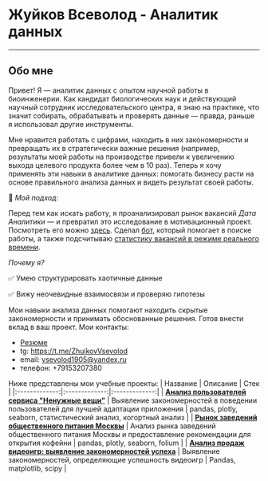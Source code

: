 # Жуйков Всеволод - Аналитик данных
---
## Обо мне

Привет! Я — аналитик данных с опытом научной работы в биоинженерии. Как кандидат биологических наук и действующий научный сотрудник исследовательского центра, я знаю на практике, что значит собирать, обрабатывать и проверять данные — правда, раньше я использовал другие инструменты.

Мне нравится работать с цифрами, находить в них закономерности и превращать их в стратегически важные решения (например, результаты моей работы на производстве привели к увеличению выхода целевого продукта более чем в 10 раз). Теперь я хочу применять эти навыки в аналитике данных: помогать бизнесу расти на основе правильного анализа данных и видеть результат своей работы.

🚀 *Мой подход:*

Перед тем как искать работу, я проанализировал рынок вакансий *Дата Аналитики* — и превратил это исследование в мотивационный проект. Посмотреть его можно <a href="https://github.com/zhuikovva/motivation_project" target="_blank">здесь</a>. Cделал <a href="https://github.com/zhuikovva/vacancies_hh_parsing_bot" target="_blank">бот</a>, который помогает в поиске работы, а также подсчитываю <a href="https://datalens.yandex/cwv235842drwy" target="_blank">статистику вакансий в режиме реального времени</a>.

*Почему я?*

✅ Умею структурировать хаотичные данные

✅ Вижу неочевидные взаимосвязи и проверяю гипотезы

Мои навыки анализа данных помогают находить скрытые закономерности и принимать обоснованные решения. Готов внести вклад в ваш проект. 
Мои контакты: 
- [Резюме](https://github.com/zhuikovva/zhuikovva/blob/master/%D0%96%D1%83%D0%B9%D0%BA%D0%BE%D0%B2_%D0%92%D1%81%D0%B5%D0%B2%D0%BE%D0%BB%D0%BE%D0%B4.pdf)
- tg: https://t.me/ZhuikovVsevolod
- email: vsevolod1905@yandex.ru
- телефон: +79153207380

Ниже представлены мои учебные проекты:
| Название | Описание | Стек |
|:-------------:|:-------------:|:-------------:|
| [**Анализ пользователей сервиса "Ненужные вещи"**](https://github.com/zhuikovva/educational_projects/tree/master/unnecessary_things_service)   | Выявление закономерностей в поведении пользователей для лучшей адаптации приложения | pandas, plotly, seaborn, статистический анализ, когортный анализ    |
| [**Рынок заведений общественного питания Москвы**](https://github.com/zhuikovva/educational_projects/tree/master/moscow_catering)   | Анализ рынка заведений общественного питания Москвы и предоставление рекомендации для открытия кофейни | pandas, plotly, seaborn, folium    | 
| [**Анализ продаж видеоигр: выявление закономерностей успеха**](https://github.com/zhuikovva/educational_projects/tree/master/games)  | Выявление закономерностей, определяющие успешность видеоигр    | Pandas, matplotlib, scipy    |
